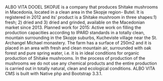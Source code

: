 ALBO VITA DOOEL SKOPJE is a company that produces Shitake mushrooms in Macedonia, located in a clean area in the Skopje region- Butel. It is registered in 2012 and its’ product is a Shitake mushroom in three shapes:1) fresh; 2) dried and 3) dried and grinded, available on the Macedonian market since 2013. Planned work for 2015: Active work on filling the production capacities according to IPARD standards in a totally clean, mountain surrounding in the Skopje suburbs, Kucheviste village near the St. Archangel Michael monastery. The farm has a surface of 250m2 and it is placed in an area with fresh and clean mountain air, surrounded with oak forest and pure spring water, i.e. it is in ideal conditions for organic production of Shitake mushrooms.	In the process of production of the mushrooms we do not use any chemical products and the entire production is carried out in totally natural, clean and ecological conditions.
ALBO VITA CMS is built with Native php and Bootstrap 3.3.1.
